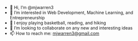 - 👋 Hi, I’m @mjwarren3
- 👀 I’m interested in Web Development, Machine Learning, and Entrepreneurship
- 🏀 I enjoy playing basketball, reading, and hiking
- 💞️ I’m looking to collaborate on any new and interesting ideas
- 📫 How to reach me: mjwarren3@gmail.com

<!---
mjwarren3/mjwarren3 is a ✨ special ✨ repository because its `README.md` (this file) appears on your GitHub profile.
You can click the Preview link to take a look at your changes.
--->
